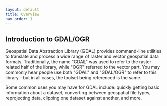 ```yaml
---
layout: default
title: Overview
nav_order: 1
---
```


## Introduction to GDAL/OGR



Geospatial Data Abstraction Library (GDAL) provides command-line utilities to translate and process a wide range of raster and vector geospatial data formats. Traditionally, the name "GDAL" was used to refer to the raster-related half of the library, while "OGR" referred to the vector part. You may commonly hear people use both "GDAL" and "GDAL/OGR" to refer to this library - but in all cases, the toolset being referenced is the same.

Some common uses you may have for GDAL include: quickly getting basic information about a dataset, converting between geospatial file types, reprojecting data, clipping one dataset against another, and more.
